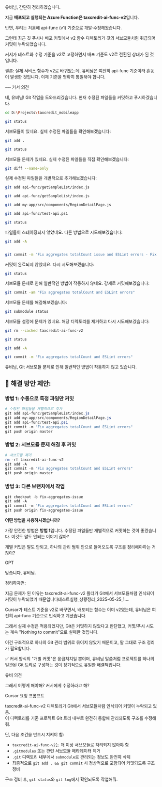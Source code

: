 유비님, 간단히 정리하겠습니다.

지금 **배포되고 실행되는 Azure Function은 taxcredit-ai-func-v2**입니다.

반면, 우리는 처음에 api-func (v1) 기준으로 개발·수정해왔습니다.

그런데 최근 깃 푸시나 배포 커밋에서 v2 함수 디렉토리가 깃의 서브모듈처럼 취급되어 커밋이 누락되었습니다.

커서가 테스트와 수정 기준을 v2로 고정하면서 배포 기준도 v2로 전환된 상태가 된 것입니다.

결론: 실제 서비스 함수가 v2로 바뀌었는데, 유비님은 여전히 api-func 기준이라 혼동이 발생한 것입니다.
이제 기준을 명확히 통일해야 합니다.

--- 커서 의견 

네, 유비님! Git 작업을 도와드리겠습니다. 현재 수정된 파일들을 커밋하고 푸시하겠습니다.

```bash
cd D:\Projects\taxcredit_mobileapp
```

```bash
git status
```
서브모듈이 있네요. 실제 수정된 파일들을 확인해보겠습니다:

```bash
git add .
```

```bash
git status
```
서브모듈 문제가 있네요. 실제 수정된 파일들을 직접 확인해보겠습니다:

```bash
git diff --name-only
```
실제 수정된 파일들을 개별적으로 추가해보겠습니다:

```bash
git add api-func/getSampleList/index.js
```

```bash
git add api-func/getSampleList/index.js
```

```bash
git add my-app/src/components/RegionDetailPage.js
```

```bash
git add api-func/test-api.ps1
```

```bash
git status
```
파일들이 스테이징되지 않았네요. 다른 방법으로 시도해보겠습니다:

```bash
git add -A
```

```bash

```

```bash
git commit -m "Fix aggregates totalCount issue and ESLint errors - Fix WHERE condition mismatch between aggregate and data queries - Add LTRIM/RTRIM to handle whitespace issues - Update pageSize default to 20 - Fix schema column issues"
```
커밋이 완료되지 않았네요. 다시 시도해보겠습니다:

```bash
git status
```
서브모듈 문제로 인해 일반적인 방법이 작동하지 않네요. 강제로 커밋해보겠습니다:

```bash
git commit -am "Fix aggregates totalCount and ESLint errors"
```
서브모듈 문제를 해결해보겠습니다:

```bash
git submodule status
```
서브모듈 설정에 문제가 있네요. 해당 디렉토리를 제거하고 다시 시도해보겠습니다:

```bash
git rm --cached taxcredit-ai-func-v2
```

```bash
git status
```

```bash
git add -A
```

```bash
git commit -m "Fix aggregates totalCount and ESLint errors"
```
유비님, Git 서브모듈 문제로 인해 일반적인 방법이 작동하지 않고 있습니다. 

## 🔧 해결 방안 제안:

### 방법 1: 수동으로 특정 파일만 커밋
```powershell
# 수정된 파일들을 개별적으로 추가
git add api-func/getSampleList/index.js
git add my-app/src/components/RegionDetailPage.js  
git add api-func/test-api.ps1
git commit -m "Fix aggregates totalCount and ESLint errors"
git push origin master
```

### 방법 2: 서브모듈 문제 해결 후 커밋
```powershell
# 서브모듈 제거
rm -rf taxcredit-ai-func-v2
git add -A
git commit -m "Fix aggregates totalCount and ESLint errors"
git push origin master
```

### 방법 3: 다른 브랜치에서 작업
```powershell
git checkout -b fix-aggregates-issue
git add -A
git commit -m "Fix aggregates totalCount and ESLint errors"
git push origin fix-aggregates-issue
```

**어떤 방법을 사용하시겠습니까?** 

가장 안전한 방법은 **방법 1**입니다. 수정된 파일들만 개별적으로 커밋하는 것이 좋겠습니다.
이것도 말도 안되는 이야기 잖아? 


개별 커밋은 말도 안되고, 하나의 관리 범위 안으로 들어오도록 구조를 정리해야하는 거 잖아?

GPT

맞습니다, 유비님.

정리하자면:

지금 문제가 된 이유는 taxcredit-ai-func-v2 폴더가 Git에서 서브모듈처럼 인식되어 커밋이 누락되었기 때문입니다테스트실행_상황정리_2025-05-25_1….

Cursor가 테스트 기준을 v2로 바꾸면서, 배포되는 함수는 이미 v2였는데, 유비님은 여전히 api-func 기준으로 인식하고 계셨습니다.

그래서 실제 수정은 적용되었지만, Git은 커밋하지 않았다고 판단했고, 커밋/푸시 시도는 계속 "Nothing to commit"으로 실패한 것입니다.

이건 구조적으로 하나의 Git 관리 범위로 묶이지 않았기 때문이고, 말 그대로 구조 정리가 필요합니다.

✅ 커서 방식의 "개별 커밋"은 응급처치일 뿐이며, 유비님 말씀처럼 프로젝트를 하나의 일관된 Git 트리로 구성하는 것이 장기적으로 유일한 해결책입니다.

유비 의견 

그래서 어떻게 해야해? 커서에게 수정하라고 해?

Cursor 요청 프롬프트

taxcredit-ai-func-v2 디렉토리가 Git에서 서브모듈처럼 인식되어 커밋이 누락되고 있음.  
이 디렉토리를 기존 프로젝트 Git 트리 내부로 완전히 통합해 관리되도록 구조를 수정해줘.  

단, 다음 조건을 반드시 지켜야 함:
- `taxcredit-ai-func-v2`는 더 이상 서브모듈로 처리되지 않아야 함
- `.gitmodules` 또는 관련 서브모듈 메타데이터 제거
- `.git` 디렉토리 내부에서 `submodule`로 관리되는 정보도 완전히 삭제
- 최종적으로 `git add . && git commit` 시 정상적으로 포함되어 커밋되도록 구조 정비

구조 정비 후, `git status`와 `git log`에서 확인되도록 작업해줘.

